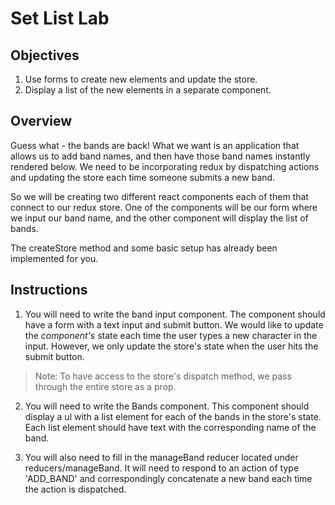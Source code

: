 # Set List Lab

## Objectives
1. Use forms to create new elements and update the store.
2. Display a list of the new elements in a separate component.

## Overview

Guess what - the bands are back!  What we want is an application that allows us to add band names, and then have those band names instantly rendered below.  We need to be incorporating redux by dispatching actions and updating the store each time someone submits a new band.

So we will be creating two different react components each of them that connect to our redux store.  One of the components will be our form where we input our band name, and the other component will display the list of bands.

The createStore method and some basic setup has already been implemented for you.

## Instructions

1. You will need to write the band input component.  The component should have a form with a text input and submit button.  We would like to update the *component's* state each time the user types a new character in the input.  However, we only update the store's state when the user hits the submit button.
>Note: To have access to the store's dispatch method, we pass through the entire store as a prop.

2.  You will need to write the Bands component.  This component should display a ul with a list element for each of the bands in the store's state.  Each list element should have text with the corresponding name of the band.

3. You will also need to fill in the manageBand reducer located under reducers/manageBand.  It will need to respond to an action of type 'ADD_BAND' and correspondingly concatenate a new band each time the action is dispatched.
